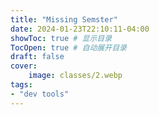 ```yaml
---
title: "Missing Semster"
date: 2024-01-23T22:10:11-04:00
showToc: true # 显示目录
TocOpen: true # 自动展开目录
draft: false 
cover:
    image: classes/2.webp
tags: 
- "dev tools"
---
```


## 